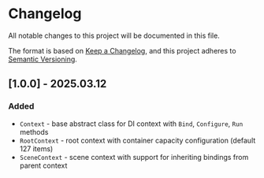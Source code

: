 # Changelog

All notable changes to this project will be documented in this file.

The format is based on [Keep a Changelog](https://keepachangelog.com/en/1.1.0/),
and this project adheres to [Semantic Versioning](https://semver.org/spec/v2.0.0.html).

## [1.0.0] - 2025.03.12

### Added

- `Context` - base abstract class for DI context with `Bind`, `Configure`, `Run` methods
- `RootContext` - root context with container capacity configuration (default 127 items)
- `SceneContext` - scene context with support for inheriting bindings from parent context
